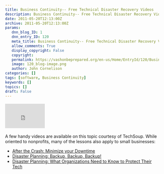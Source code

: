 ```yaml
---
title: Business Continuity-- Free Technical Disaster Recovery Videos
description: Business Continuity-- Free Technical Disaster Recovery Videos
date: 2011-05-20T12:13:00Z
archive: 2011-05-20T12:13:00Z
params:
   dnn_blog_ID: 1
   dnn_entry_ID: 120
   meta_title: Business Continuity-- Free Technical Disaster Recovery Videos
   allow_comments: True
   display_copyright: False
   copyright: 
   permalink: https://vashonbeprepared.org/en-us/Home/EntryId/120/Business-Continuity-Free-Technical-Disaster-Recovery-Videos
   image: 120_blog-image.png
   author: John Cornelison
categories: []
tags: [software, Business Continuity]
keywords: []
topics: []
draft: False
---
```


<div class="wlWriterHeaderFooter" style="padding-bottom: 4px; margin: 0px; padding-left: 0px; padding-right: 0px; float: none; padding-top: 4px"><iframe src="http://www.facebook.com/widgets/like.php?href=http://vashoneoc.org/Blogs/VashonPreparedness/tabid/164/EntryId/120/Business-Continuity-Free-Technical-Disaster-Recovery-Videos.aspx" frameborder="0" scrolling="no" style="border-bottom: medium none; border-left: medium none; width: 130px; height: 80px; border-top: medium none; border-right: medium none"></iframe></div>
<p>A few handy videos are available on this topic courtesy of TechSoup. While oriented to nonprofits, many of the lessons also apply to small businesses:</p>
<ul>
    <li><a href="https://cc.readytalk.com/cc/schedule/display.do?udc=dcb0uhc2flav">After the Crash: Minimize your Downtime</a></li>
    <li><a href="http://cc.readytalk.com/play?id=gmie45">Disaster Planning: Backup, Backup, Backup!</a></li>
    <li><a href="http://cc.readytalk.com/play?id=aguyh6">Disaster Planning: What Organizations Need to Know to Protect Their Tech</a></li>
</ul>
